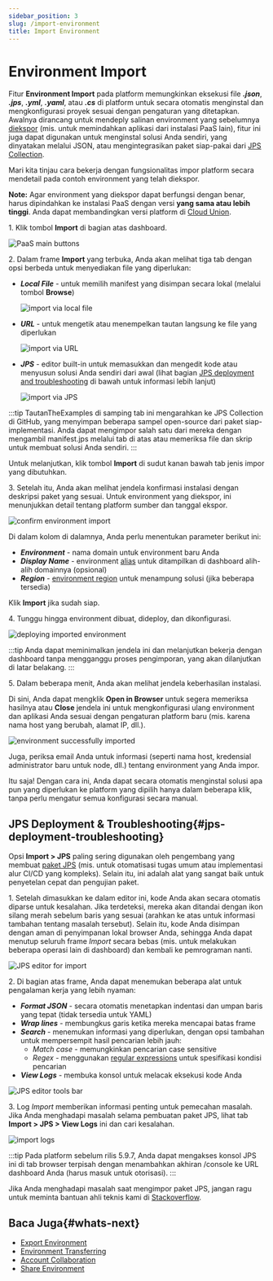 ```yaml
---
sidebar_position: 3
slug: /import-environment
title: Import Environment
---
```

# Environment Import

Fitur **Environment Import** pada platform memungkinkan eksekusi file _**.json**_, _**.jps**_, _**.yml**_, _**.yaml**_, atau _**.cs**_ di platform untuk secara otomatis menginstal dan mengkonfigurasi proyek sesuai dengan pengaturan yang ditetapkan. Awalnya dirancang untuk mendeply salinan environment yang sebelumnya [diekspor](<https://docs.dewacloud.com/docs/environment-export/>) (mis. untuk memindahkan aplikasi dari instalasi PaaS lain), fitur ini juga dapat digunakan untuk menginstal solusi Anda sendiri, yang dinyatakan melalui JSON, atau mengintegrasikan paket siap-pakai dari [JPS Collection](<https://github.com/jelastic-jps>).

Mari kita tinjau cara bekerja dengan fungsionalitas impor platform secara mendetail pada contoh environment yang telah diekspor.

**Note:** Agar environment yang diekspor dapat berfungsi dengan benar, harus dipindahkan ke instalasi PaaS dengan versi __yang sama atau lebih tinggi__. Anda dapat membandingkan versi platform di [Cloud Union](<https://docs.dewacloud.com/docs/application-platform-partners/>).

1\. Klik tombol **Import** di bagian atas dashboard.

![PaaS main buttons](#)

2\. Dalam frame **Import** yang terbuka, Anda akan melihat tiga tab dengan opsi berbeda untuk menyediakan file yang diperlukan:

  * _**Local File**_ \- untuk memilih manifest yang disimpan secara lokal (melalui tombol **Browse**) 

    ![import via local file](#)

  * _**URL**_ \- untuk mengetik atau menempelkan tautan langsung ke file yang diperlukan 

    ![import via URL](#)

  * _**JPS**_ \- editor built-in untuk memasukkan dan mengedit kode atau menyusun solusi Anda sendiri dari awal (lihat bagian [JPS deployment and troubleshooting](<https://docs.dewacloud.com/docs/#jps-deployment--troubleshooting>) di bawah untuk informasi lebih lanjut)

    ![import via JPS](#)

:::tip 
TautanTheExamples di samping tab ini mengarahkan ke JPS Collection di 
GitHub, yang menyimpan beberapa sampel open-source dari paket siap-implementasi. Anda dapat mengimpor salah satu dari mereka dengan mengambil manifest.jps melalui tab di atas atau memeriksa file dan skrip untuk membuat solusi Anda sendiri.
:::

Untuk melanjutkan, klik tombol **Import** di sudut kanan bawah tab jenis impor yang dibutuhkan.

3\. Setelah itu, Anda akan melihat jendela konfirmasi instalasi dengan deskripsi paket yang sesuai. Untuk environment yang diekspor, ini menunjukkan detail tentang platform sumber dan tanggal ekspor.

![confirm environment import](#)

Di dalam kolom di dalamnya, Anda perlu menentukan parameter berikut ini:

  * _**Environment**_ \- nama domain untuk environment baru Anda
  * _**Display Name**_ \- environment [alias](<https://docs.dewacloud.com/docs/environment-aliases/>) untuk ditampilkan di dashboard alih-alih domainnya (opsional)
  * _**Region**_ \- [environment region](<https://docs.dewacloud.com/docs/environment-regions/>) untuk menampung solusi (jika beberapa tersedia)

Klik **Import** jika sudah siap.

4\. Tunggu hingga environment dibuat, dideploy, dan dikonfigurasi.

![deploying imported environment](#)

:::tip 
Anda dapat meminimalkan jendela ini dan melanjutkan bekerja dengan dashboard tanpa mengganggu proses pengimporan, yang akan dilanjutkan di latar belakang.
:::

5\. Dalam beberapa menit, Anda akan melihat jendela keberhasilan instalasi.

Di sini, Anda dapat mengklik **Open in Browser** untuk segera memeriksa hasilnya atau **Close** jendela ini untuk mengkonfigurasi ulang environment dan aplikasi Anda sesuai dengan pengaturan platform baru (mis. karena nama host yang berubah, alamat IP, dll.).

![environment successfully imported](#)

Juga, periksa email Anda untuk informasi (seperti nama host, kredensial administrator baru untuk node, dll.) tentang environment yang Anda impor.

Itu saja! Dengan cara ini, Anda dapat secara otomatis menginstal solusi apa pun yang diperlukan ke platform yang dipilih hanya dalam beberapa klik, tanpa perlu mengatur semua konfigurasi secara manual.

## JPS Deployment & Troubleshooting{#jps-deployment-troubleshooting}

Opsi **Import > JPS** paling sering digunakan oleh pengembang yang membuat [paket JPS](<https://docs.dewacloud.com/docs/jps/>) (mis. untuk otomatisasi tugas umum atau implementasi alur CI/CD yang kompleks). Selain itu, ini adalah alat yang sangat baik untuk penyetelan cepat dan pengujian paket.

1\. Setelah dimasukkan ke dalam editor ini, kode Anda akan secara otomatis diparse untuk kesalahan. Jika terdeteksi, mereka akan ditandai dengan ikon silang merah sebelum baris yang sesuai (arahkan ke atas untuk informasi tambahan tentang masalah tersebut). Selain itu, kode Anda disimpan dengan aman di penyimpanan lokal browser Anda, sehingga Anda dapat menutup seluruh frame _Import_ secara bebas (mis. untuk melakukan beberapa operasi lain di dashboard) dan kembali ke pemrograman nanti.

![JPS editor for import](#)

2\. Di bagian atas frame, Anda dapat menemukan beberapa alat untuk pengalaman kerja yang lebih nyaman:

  * _**Format JSON**_ \- secara otomatis menetapkan indentasi dan umpan baris yang tepat (tidak tersedia untuk YAML)
  * _**Wrap lines**_ \- membungkus garis ketika mereka mencapai batas frame
  * _**Search**_ \- menemukan informasi yang diperlukan, dengan opsi tambahan untuk mempersempit hasil pencarian lebih jauh:
    * _Match case_ \- memungkinkan pencarian case sensitive
    * _Regex_ \- menggunakan [regular expressions](<https://en.wikipedia.org/wiki/Regular_expression>) untuk spesifikasi kondisi pencarian
  * _**View Logs**_ \- membuka konsol untuk melacak eksekusi kode Anda

![JPS editor tools bar](#)

3\. Log _Import_ memberikan informasi penting untuk pemecahan masalah. Jika Anda menghadapi masalah selama pembuatan paket JPS, lihat tab **Import > JPS > View Logs** ini dan cari kesalahan.

![import logs](#)

:::tip 
Pada platform sebelum rilis 5.9.7, Anda dapat mengakses konsol JPS ini di tab browser terpisah dengan menambahkan akhiran /console ke URL dashboard Anda (harus masuk untuk otorisasi).
:::

Jika Anda menghadapi masalah saat mengimpor paket JPS, jangan ragu untuk meminta bantuan ahli teknis kami di [Stackoverflow](<https://stackoverflow.com/questions/tagged/jelastic>).

## Baca Juga{#whats-next}

  * [Export Environment](<https://docs.dewacloud.com/docs/environment-export/>)
  * [Environment Transferring](<https://docs.dewacloud.com/docs/environment-transferred/>)
  * [Account Collaboration](<https://docs.dewacloud.com/docs/account-collaboration/>)
  * [Share Environment](<https://docs.dewacloud.com/docs/share-environment/>)